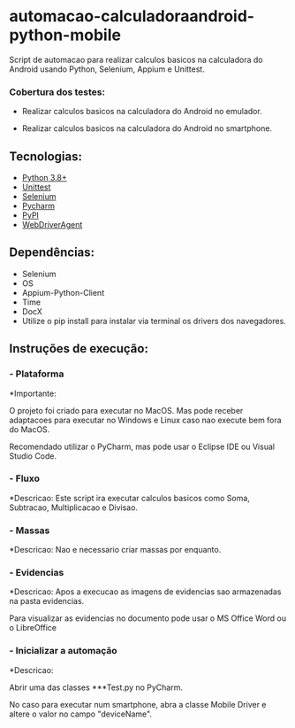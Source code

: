 # automacao-calculadoraandroid-python-mobile
Script de automacao para realizar calculos basicos na calculadora do Android usando Python, Selenium, Appium e Unittest.

### Cobertura dos testes:  ###

* Realizar calculos basicos na calculadora do Android no emulador.

* Realizar calculos basicos na calculadora do Android no smartphone.

## Tecnologias:
* [Python 3.8+](https://www.python.org/)
* [Unittest](https://docs.python.org/3/library/unittest.html)
* [Selenium](https://selenium-python.readthedocs.io/)
* [Pycharm](https://www.jetbrains.com/pt-br/pycharm/)
* [PyPI](https://pypi.org/project/selenium/)
* [WebDriverAgent](https://github.com/appium/WebDriverAgent)

## Dependências:
* Selenium
* OS
* Appium-Python-Client
* Time
* DocX
* Utilize o pip install para instalar via terminal os drivers dos navegadores.

## Instruções de execução:

###  - Plataforma
*Importante:

O projeto foi criado para executar no MacOS. Mas pode receber adaptacoes para executar no Windows e Linux caso nao execute bem fora do MacOS.

Recomendado utilizar o PyCharm, mas pode usar o Eclipse IDE ou Visual Studio Code.

###  - Fluxo
*Descricao: Este script ira executar calculos basicos como Soma, Subtracao, Multiplicacao e Divisao.

###  - Massas
*Descricao: 
Nao e necessario criar massas por enquanto.

###  - Evidencias
*Descricao:
Apos a execucao as imagens de evidencias sao armazenadas na pasta evidencias.

Para visualizar as evidencias no documento pode usar o MS Office Word ou o LibreOffice

###  - Inicializar a automação
*Descricao:

Abrir uma das classes ***Test.py no PyCharm.

No caso para executar num smartphone, abra a classe Mobile Driver e altere o valor no campo "deviceName".